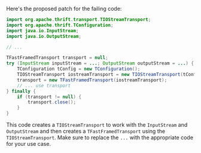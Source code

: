 Here's the proposed patch for the failing code:

```java
import org.apache.thrift.transport.TIOStreamTransport;
import org.apache.thrift.TConfiguration;
import java.io.InputStream;
import java.io.OutputStream;

// ...

TFastFramedTransport transport = null;
try (InputStream inputStream = ...; OutputStream outputStream = ...) {
    TConfiguration tConfig = new TConfiguration();
    TIOStreamTransport iostreamTransport = new TIOStreamTransport(tConfig, inputStream, outputStream);
    transport = new TFastFramedTransport(iostreamTransport);
    // ... use transport
} finally {
    if (transport != null) {
        transport.close();
    }
}
```

This code creates a `TIOStreamTransport` to work with the `InputStream` and `OutputStream` and then creates a `TFastFramedTransport` using the `TIOStreamTransport`. Make sure to replace the `...` with the appropriate code for your use case.